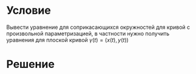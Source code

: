 # Условие
Вывести уравнение для соприкасающихся окружностей для кривой с произвольной параметризацией, в частности нужно получить уравнения для плоской кривой $\gamma(t) = (x(t), y(t))$
# Решение